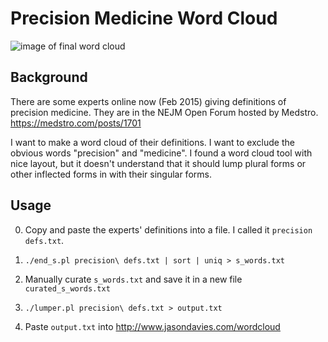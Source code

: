 Precision Medicine Word Cloud
========================

![image of final word cloud](https://dl.dropboxusercontent.com/u/38640281/github_img/precision_wordcloud.png)

Background
----
There are some experts online now (Feb 2015) giving definitions of
precision medicine. They are in the NEJM Open Forum hosted by Medstro.
https://medstro.com/posts/1701

I want to make a word cloud of their definitions. I want to exclude
the obvious words "precision" and "medicine". I found a word cloud
tool with nice layout, but it doesn't understand that it should lump
plural forms or other inflected forms in with their singular forms.

Usage
----

0. Copy and paste the experts' definitions into a file. I called it
`precision defs.txt`.

1. `./end_s.pl precision\ defs.txt | sort | uniq > s_words.txt`

2. Manually curate `s_words.txt` and save it in a new file
`curated_s_words.txt`

3. `./lumper.pl precision\ defs.txt > output.txt`

4. Paste `output.txt` into http://www.jasondavies.com/wordcloud
